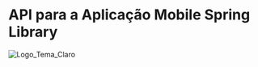 # API para a Aplicação Mobile Spring Library
![Logo_Tema_Claro](https://user-images.githubusercontent.com/80417466/204096843-6cd4ef50-3bce-4202-b97d-47f43a61a7f2.png)
##
